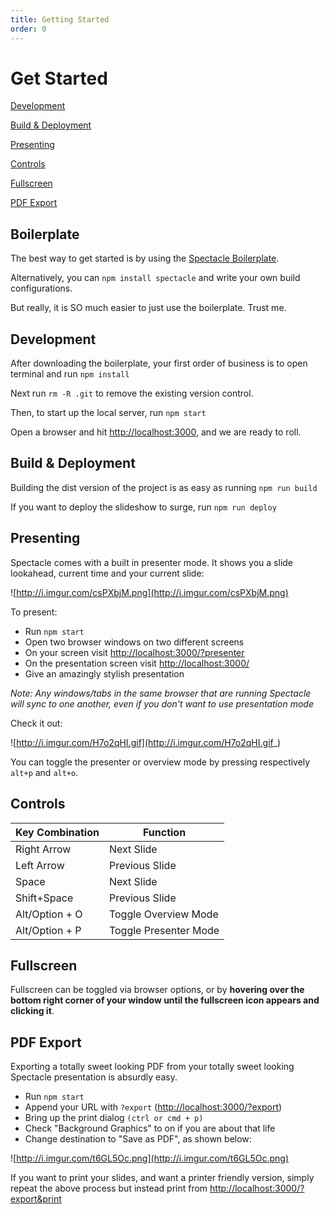 ```yaml
---
title: Getting Started
order: 0
---
```


<a name="getting-started"></a>

# Get Started

[Development](#Development)

[Build & Deployment](#Build-&-Deployment)

[Presenting](#Presenting)

[Controls](#Controls)

[Fullscreen](#Fullscreen)

[PDF Export](#PDF-Export)

<a name="boilerplate"></a>

## Boilerplate

The best way to get started is by using the [Spectacle Boilerplate](https://github.com/FormidableLabs/spectacle-boilerplate).

Alternatively, you can `npm install spectacle` and write your own build configurations.

But really, it is SO much easier to just use the boilerplate. Trust me.

<a name="development"></a>

## Development

After downloading the boilerplate, your first order of business is to open terminal and run `npm install`

Next run `rm -R .git` to remove the existing version control.

Then, to start up the local server, run `npm start`

Open a browser and hit [http://localhost:3000](http://localhost:3000), and we are ready to roll.

<a name="build--deployment"></a>

## Build & Deployment

Building the dist version of the project is as easy as running `npm run build`

If you want to deploy the slideshow to surge, run `npm run deploy`

<a name="presenting"></a>

## Presenting

Spectacle comes with a built in presenter mode. It shows you a slide lookahead, current time and your current slide:

![http://i.imgur.com/csPXbjM.png](http://i.imgur.com/csPXbjM.png)

To present:

- Run `npm start`
- Open two browser windows on two different screens
- On your screen visit [http://localhost:3000/?presenter](http://localhost:3000/?presenter)
- On the presentation screen visit [http://localhost:3000/](http://localhost:3000/)
- Give an amazingly stylish presentation

_Note: Any windows/tabs in the same browser that are running Spectacle will sync to one another, even if you don't want to use presentation mode_

Check it out:

![http://i.imgur.com/H7o2qHI.gif](http://i.imgur.com/H7o2qHI.gif_)

You can toggle the presenter or overview mode by pressing respectively `alt+p` and `alt+o`.

<a name="controls"></a>

## Controls

| Key Combination | Function              |
| --------------- | --------------------- |
| Right Arrow     | Next Slide            |
| Left Arrow      | Previous Slide        |
| Space           | Next Slide            |
| Shift+Space     | Previous Slide        |
| Alt/Option + O  | Toggle Overview Mode  |
| Alt/Option + P  | Toggle Presenter Mode |

<a name="fullscreen"></a>

## Fullscreen

Fullscreen can be toggled via browser options, or by **hovering over the bottom right corner of your window until the fullscreen icon appears and clicking it**.

<a name="pdf-export"></a>

## PDF Export

Exporting a totally sweet looking PDF from your totally sweet looking Spectacle presentation is absurdly easy.

- Run `npm start`
- Append your URL with `?export` ([http://localhost:3000/?export](http://localhost:3000/?export))
- Bring up the print dialog `(ctrl or cmd + p)`
- Check "Background Graphics" to on if you are about that life
- Change destination to "Save as PDF", as shown below:

![http://i.imgur.com/t6GL5Oc.png](http://i.imgur.com/t6GL5Oc.png)

If you want to print your slides, and want a printer friendly version, simply repeat the above process but instead print from [http://localhost:3000/?export&print](http://localhost:3000/?export&print)
